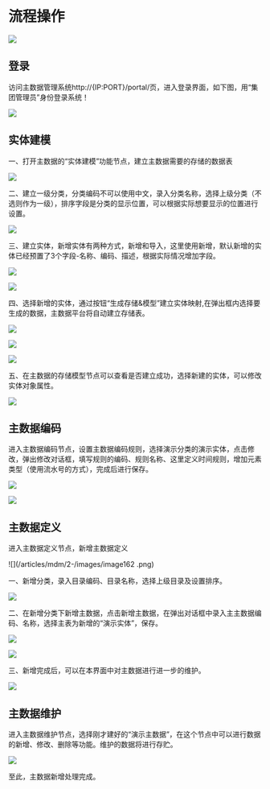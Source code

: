 # 流程操作

![](/articles/mdm/2-/images/image150.png)

## 登录

访问主数据管理系统http://{IP:PORT}/portal/页，进入登录界面，如下图，用“集团管理员”身份登录系统！

![](/articles/mdm/2-/images/image151.png)

## 实体建模

一、打开主数据的“实体建模”功能节点，建立主数据需要的存储的数据表

![](/articles/mdm/2-/images/image152.png)

二、建立一级分类，分类编码不可以使用中文，录入分类名称，选择上级分类（不选则作为一级），排序字段是分类的显示位置，可以根据实际想要显示的位置进行设置。

![](/articles/mdm/2-/images/image153.png)

三、建立实体，新增实体有两种方式，新增和导入，这里使用新增，默认新增的实体已经预置了3个字段-名称、编码、描述，根据实际情况增加字段。

![](/articles/mdm/2-/images/image154.png)

![](/articles/mdm/2-/images/image155.png)

四、选择新增的实体，通过按钮“生成存储&模型”建立实体映射,在弹出框内选择要生成的数据，主数据平台将自动建立存储表。

![](/articles/mdm/2-/images/image156.png)

![](/articles/mdm/2-/images/image157.png)

![](/articles/mdm/2-/images/image158.png)

五、在主数据的存储模型节点可以查看是否建立成功，选择新建的实体，可以修改实体对象属性。

![](/articles/mdm/2-/images/image159.png)

## 主数据编码

进入主数据编码节点，设置主数据编码规则，选择演示分类的演示实体，点击修改，弹出修改对话框，填写规则的编码、规则名称、这里定义时间规则，增加元素类型（使用流水号的方式），完成后进行保存。

![](/articles/mdm/2-/images/image160.png)

![](/articles/mdm/2-/images/image161.png)

## 主数据定义

进入主数据定义节点，新增主数据定义

![](/articles/mdm/2-/images/image162 .png)

一、新增分类，录入目录编码、目录名称，选择上级目录及设置排序。

![](/articles/mdm/2-/images/image163.png)

二、在新增分类下新增主数据，点击新增主数据，在弹出对话框中录入主主数据编码、名称，选择主表为新增的“演示实体”，保存。

![](/articles/mdm/2-/images/image164.png)

![](/articles/mdm/2-/images/image165.png)

三、新增完成后，可以在本界面中对主数据进行进一步的维护。

![](/articles/mdm/2-/images/image166.png)

## 主数据维护

进入主数据维护节点，选择刚才建好的“演示主数据”，在这个节点中可以进行数据的新增、修改、删除等功能。维护的数据将进行存贮。

![](/articles/mdm/2-/images/image167.png)

至此，主数据新增处理完成。


